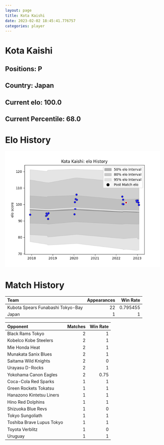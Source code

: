 ```yaml
---  
layout: page  
title: Kota Kaishi  
date: 2023-02-02 18:45:41.776757  
categories: player  
---
```

# Kota Kaishi

## Positions: P

## Country: Japan

## Current elo: 100.0

## Current Percentile: 68.0

# Elo History


![elo history](history_KotaKaishi.png)
# Match History


| Team                              |   Appearances |   Win Rate |
|:----------------------------------|--------------:|-----------:|
| Kubota Spears Funabashi Tokyo-Bay |            22 |   0.795455 |
| Japan                             |             1 |   1        |

| Opponent                  |   Matches |   Win Rate |
|:--------------------------|----------:|-----------:|
| Black Rams Tokyo          |         2 |       1    |
| Kobelco Kobe Steelers     |         2 |       1    |
| Mie Honda Heat            |         2 |       1    |
| Munakata Sanix Blues      |         2 |       1    |
| Saitama Wild Knights      |         2 |       0    |
| Urayasu D-Rocks           |         2 |       1    |
| Yokohama Canon Eagles     |         2 |       0.75 |
| Coca-Cola Red Sparks      |         1 |       1    |
| Green Rockets Tokatsu     |         1 |       1    |
| Hanazono Kintetsu Liners  |         1 |       1    |
| Hino Red Dolphins         |         1 |       1    |
| Shizuoka Blue Revs        |         1 |       0    |
| Tokyo Sungoliath          |         1 |       1    |
| Toshiba Brave Lupus Tokyo |         1 |       1    |
| Toyota Verblitz           |         1 |       0    |
| Uruguay                   |         1 |       1    |